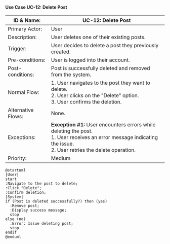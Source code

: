 #### Use Case UC-12: Delete Post
| ID & Name:         | UC-12: Delete Post                                                                                                                                                        |
| ------------------ | ------------------------------------------------------------------------------------------------------------------------------------------------------------------------- |
| Primary Actor:     | User                                                                                                                                                                      |
| Description:       | User deletes one of their existing posts.                                                                                                                                 |
| Trigger:           | User decides to delete a post they previously created.                                                                                                                    |
| Pre-conditions:    | User is logged into their account.                                                                                                                                        |
| Post-conditions:   | Post is successfully deleted and removed from the system.                                                                                                                 |
| Normal Flow:       | 1. User navigates to the post they want to delete. <br> 2. User clicks on the "Delete" option. <br> 3. User confirms the deletion.                                        |
| Alternative Flows: | None.                                                                                                                                                                     |
| Exceptions:        | **Exception #1:** User encounters errors while deleting the post. <br> 1. User receives an error message indicating the issue. <br> 2. User retries the delete operation. |
| Priority:          | Medium                                                                                                                                                                    |

```plantuml
@startuml
|User|
start
:Navigate to the post to delete;
:Click "Delete";
:Confirm deletion;
|System|
if (Post is deleted successfully?) then (yes)
  :Remove post;
  :Display success message;
  stop
else (no)
  :Error: Issue deleting post;
  stop
endif
@enduml

```
